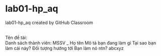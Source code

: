 # lab01-hp_aq
lab01-hp_aq created by GitHub Classroom

<br> Tên đề tài:<br>
Danh sách thành viên: MSSV _ Họ tên
Mô tả bạn đang làm gì
Tại sao bạn làm cái này? Đối tượng hướng tới
Bạn làm nó ntn?
abcxyz
